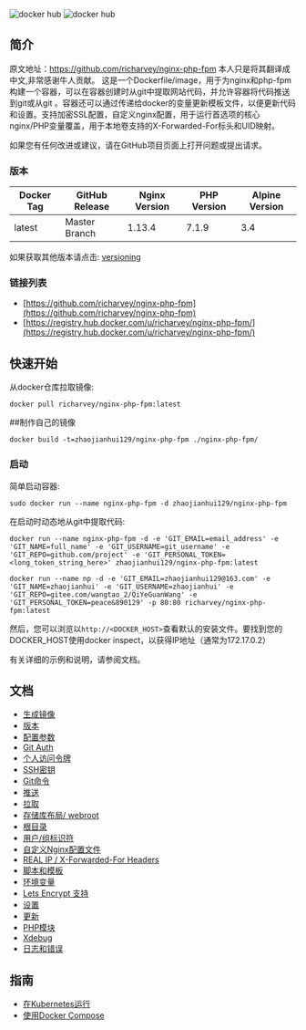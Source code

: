 ![docker hub](https://img.shields.io/docker/pulls/richarvey/nginx-php-fpm.svg?style=flat-square)
![docker hub](https://img.shields.io/docker/stars/richarvey/nginx-php-fpm.svg?style=flat-square)

## 简介
原文地址：https://github.com/richarvey/nginx-php-fpm
本人只是将其翻译成中文,非常感谢牛人贡献。
这是一个Dockerfile/image，用于为nginx和php-fpm构建一个容器，可以在容器创建时从git中提取网站代码，并允许容器将代码推送到git或从git 。容器还可以通过传递给docker的变量更新模板文件，以便更新代码和设置。支持加密SSL配置，自定义nginx配置，用于运行首选项的核心nginx/PHP变量覆盖，用于本地卷支持的X-Forwarded-For标头和UID映射。


如果您有任何改进或建议，请在GitHub项目页面上打开问题或提出请求。

### 版本
| Docker Tag | GitHub Release | Nginx Version | PHP Version | Alpine Version |
|-----|-------|-----|--------|--------|
| latest | Master Branch |1.13.4 | 7.1.9 | 3.4 |

如果获取其他版本请点击: [versioning](https://github.com/richarvey/nginx-php-fpm/blob/master/docs/versioning.md)

### 链接列表
- [https://github.com/richarvey/nginx-php-fpm](https://github.com/richarvey/nginx-php-fpm)
- [https://registry.hub.docker.com/u/richarvey/nginx-php-fpm/](https://registry.hub.docker.com/u/richarvey/nginx-php-fpm/)

## 快速开始
从docker仓库拉取镜像:
```
docker pull richarvey/nginx-php-fpm:latest
```
##制作自己的镜像
```
docker build -t=zhaojianhui129/nginx-php-fpm ./nginx-php-fpm/
```


### 启动
简单启动容器:
```
sudo docker run --name nginx-php-fpm -d zhaojianhui129/nginx-php-fpm
```
在启动时动态地从git中提取代码:
```
docker run --name nginx-php-fpm -d -e 'GIT_EMAIL=email_address' -e 'GIT_NAME=full_name' -e 'GIT_USERNAME=git_username' -e 'GIT_REPO=github.com/project' -e 'GIT_PERSONAL_TOKEN=<long_token_string_here>' zhaojianhui129/nginx-php-fpm:latest
```

```
docker run --name np -d -e 'GIT_EMAIL=zhaojianhui129@163.com' -e 'GIT_NAME=zhaojianhui' -e 'GIT_USERNAME=zhaojianhui' -e 'GIT_REPO=gitee.com/wangtao_2/QiYeGuanWang' -e 'GIT_PERSONAL_TOKEN=peace&890129' -p 80:80 richarvey/nginx-php-fpm:latest
```


然后，您可以浏览以```http://<DOCKER_HOST>```查看默认的安装文件。要找到您的DOCKER_HOST使用docker inspect，以获得IP地址（通常为172.17.0.2）

有关详细的示例和说明，请参阅文档。
## 文档

- [生成镜像](docs/building.md)
- [版本](docs/versioning.md)
- [配置参数](docs/config_flags.md)
- [Git Auth](docs/git_auth.md)
 - [个人访问令牌](docs/git_auth.md#个人访问令牌)
 - [SSH密钥](docs/git_auth.md#SSH密钥)
- [Git命令](docs/git_commands.md)
 - [推送](docs/git_commands.md#将代码推送到Git)
 - [拉取](docs/git_commands.md#从Git（刷新）提取代码)
- [存储库布局/ webroot](docs/repo_layout.md)
 - [根目录](docs/repo_layout.md#src--webroot)
- [用户/组标识符](docs/UID_GID_Mapping.md)
- [自定义Nginx配置文件](docs/nginx_configs.md)
 - [REAL IP / X-Forwarded-For Headers](docs/nginx_configs.md#real-ip--x-forwarded-for-headers)
- [脚本和模板](docs/scripting_templating.md)
 - [环境变量](docs/scripting_templating.md#使用环境变量/模板)
- [Lets Encrypt 支持](https://github.com/richarvey/nginx-php-fpm/blob/master/docs/lets_encrypt.md)
 - [设置](docs/lets_encrypt.md#设置)
 - [更新](docs/lets_encrypt.md#更新)
- [PHP模块](docs/php_modules.md)
- [Xdebug](docs/xdebug.md)
- [日志和错误](docs/logs.md)

## 指南
- [在Kubernetes运行](docs/guides/kubernetes.md)
- [使用Docker Compose](docs/guides/docker_compose.md)
